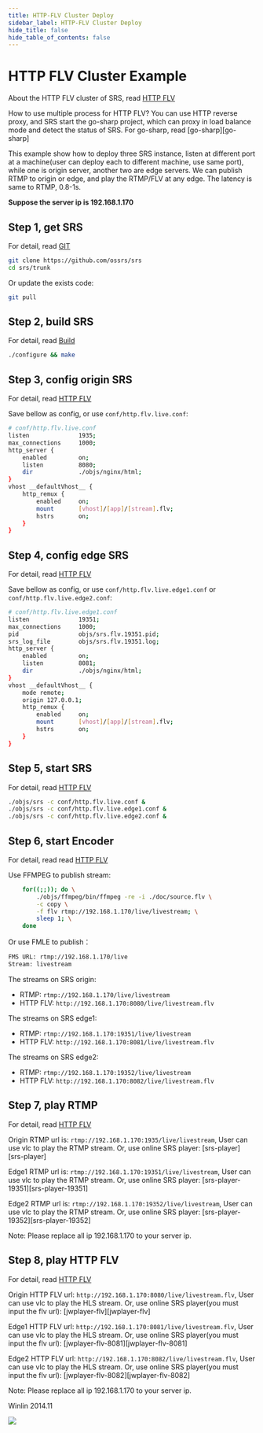 ```yaml
---
title: HTTP-FLV Cluster Deploy
sidebar_label: HTTP-FLV Cluster Deploy
hide_title: false
hide_table_of_contents: false
---
```


# HTTP FLV Cluster Example

About the HTTP FLV cluster of SRS, read [HTTP FLV](./delivery-http-flv#about-http-flv)

How to use multiple process for HTTP FLV? You can use HTTP reverse proxy, and SRS start the go-sharp project, which can proxy in load balance mode and detect the status of SRS. For go-sharp, read [go-sharp][go-sharp]

This example show how to deploy three SRS instance, listen at different port at a machine(user can deploy each to different machine, use same port), while one is origin server, another two are edge servers. We can publish RTMP to origin or edge, and play the RTMP/FLV at any edge. The latency is same to RTMP, 0.8-1s.

**Suppose the server ip is 192.168.1.170**

## Step 1, get SRS

For detail, read [GIT](./git)

```bash
git clone https://github.com/ossrs/srs
cd srs/trunk
```

Or update the exists code:

```bash
git pull
```

## Step 2, build SRS

For detail, read [Build](./install)

```bash
./configure && make
```

## Step 3, config origin SRS

For detail, read [HTTP FLV](./delivery-http-flv)

Save bellow as config, or use `conf/http.flv.live.conf`:

```bash
# conf/http.flv.live.conf
listen              1935;
max_connections     1000;
http_server {
    enabled         on;
    listen          8080;
    dir             ./objs/nginx/html;
}
vhost __defaultVhost__ {
    http_remux {
        enabled     on;
        mount       [vhost]/[app]/[stream].flv;
        hstrs       on;
    }
}
```

## Step 4, config edge SRS

For detail, read [HTTP FLV](./delivery-http-flv)

Save bellow as config, or use `conf/http.flv.live.edge1.conf` or `conf/http.flv.live.edge2.conf`:

```bash
# conf/http.flv.live.edge1.conf
listen              19351;
max_connections     1000;
pid                 objs/srs.flv.19351.pid;
srs_log_file        objs/srs.flv.19351.log;
http_server {
    enabled         on;
    listen          8081;
    dir             ./objs/nginx/html;
}
vhost __defaultVhost__ {
    mode remote;
    origin 127.0.0.1;
    http_remux {
        enabled     on;
        mount       [vhost]/[app]/[stream].flv;
        hstrs       on;
    }
}
```

## Step 5, start SRS

For detail, read [HTTP FLV](./delivery-http-flv)

```bash
./objs/srs -c conf/http.flv.live.conf &
./objs/srs -c conf/http.flv.live.edge1.conf &
./objs/srs -c conf/http.flv.live.edge2.conf &
```

## Step 6, start Encoder

For detail, read read [HTTP FLV](./delivery-http-flv)

Use FFMPEG to publish stream:

```bash
    for((;;)); do \
        ./objs/ffmpeg/bin/ffmpeg -re -i ./doc/source.flv \
        -c copy \
        -f flv rtmp://192.168.1.170/live/livestream; \
        sleep 1; \
    done
```

Or use FMLE to publish：

```bash
FMS URL: rtmp://192.168.1.170/live
Stream: livestream
```

The streams on SRS origin:
* RTMP: `rtmp://192.168.1.170/live/livestream`
* HTTP FLV: `http://192.168.1.170:8080/live/livestream.flv`

The streams on SRS edge1:
* RTMP: `rtmp://192.168.1.170:19351/live/livestream`
* HTTP FLV: `http://192.168.1.170:8081/live/livestream.flv`

The streams on SRS edge2:
* RTMP: `rtmp://192.168.1.170:19352/live/livestream`
* HTTP FLV: `http://192.168.1.170:8082/live/livestream.flv`

## Step 7, play RTMP

For detail, read [HTTP FLV](./delivery-http-flv)

Origin RTMP url is: `rtmp://192.168.1.170:1935/live/livestream`, User can use vlc to play the RTMP stream. Or, use online SRS player: [srs-player][srs-player]

Edge1 RTMP url is: `rtmp://192.168.1.170:19351/live/livestream`, User can use vlc to play the RTMP stream. Or, use online SRS player: [srs-player-19351][srs-player-19351]

Edge2 RTMP url is: `rtmp://192.168.1.170:19352/live/livestream`, User can use vlc to play the RTMP stream. Or, use online SRS player: [srs-player-19352][srs-player-19352]

Note: Please replace all ip 192.168.1.170 to your server ip.

## Step 8, play HTTP FLV

For detail, read [HTTP FLV](./delivery-http-flv)

Origin HTTP FLV url: `http://192.168.1.170:8080/live/livestream.flv`, User can use vlc to play the HLS stream. Or, use online SRS player(you must input the flv url): [jwplayer-flv][jwplayer-flv]

Edge1 HTTP FLV url: `http://192.168.1.170:8081/live/livestream.flv`, User can use vlc to play the HLS stream. Or, use online SRS player(you must input the flv url): [jwplayer-flv-8081][jwplayer-flv-8081]

Edge2 HTTP FLV url: `http://192.168.1.170:8082/live/livestream.flv`, User can use vlc to play the HLS stream. Or, use online SRS player(you must input the flv url): [jwplayer-flv-8082][jwplayer-flv-8082]

Note: Please replace all ip 192.168.1.170 to your server ip.

Winlin 2014.11

![](https://ossrs.net/gif/v1/sls.gif?site=ossrs.io&path=/lts/doc-en-5/doc/sample-http-flv-cluster)


